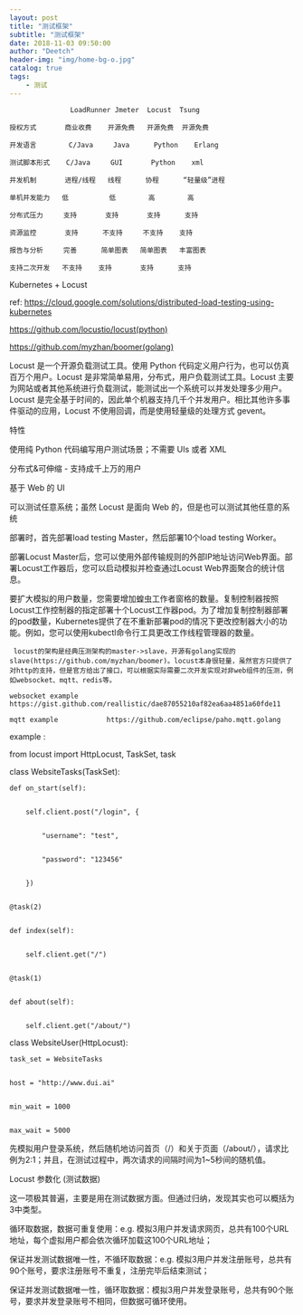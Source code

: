 ```yaml
---
layout: post
title: "测试框架"
subtitle: "测试框架"
date: 2018-11-03 09:50:00
author: "Deetch"
header-img: "img/home-bg-o.jpg"
catalog: true
tags:
    - 测试
---
```


~~~
               LoadRunner Jmeter  Locust  Tsung

授权方式       商业收费    开源免费   开源免费  开源免费

开发语言        C/Java     Java      Python    Erlang

测试脚本形式    C/Java     GUI       Python    xml

并发机制       进程/线程   线程      协程      “轻量级”进程

单机并发能力   低          低        高        高

分布式压力     支持       支持       支持      支持

资源监控       支持      不支持     不支持    支持

报告与分析     完善      简单图表   简单图表   丰富图表

支持二次开发   不支持    支持       支持      支持
~~~




Kubernetes + Locust


ref: https://cloud.google.com/solutions/distributed-load-testing-using-kubernetes



https://github.com/locustio/locust(python)



https://github.com/myzhan/boomer(golang)



Locust 是一个开源负载测试工具。使用 Python 代码定义用户行为，也可以仿真百万个用户。Locust 是非常简单易用，分布式，用户负载测试工具。Locust 主要为网站或者其他系统进行负载测试，能测试出一个系统可以并发处理多少用户。Locust 是完全基于时间的，因此单个机器支持几千个并发用户。相比其他许多事件驱动的应用，Locust 不使用回调，而是使用轻量级的处理方式 gevent。



特性



使用纯 Python 代码编写用户测试场景；不需要 UIs 或者 XML


分布式&可伸缩 - 支持成千上万的用户


基于 Web 的 UI


可以测试任意系统；虽然 Locust 是面向 Web 的，但是也可以测试其他任意的系统


部署时，首先部署load testing Master，然后部署10个load testing Worker。



部署Locust Master后，您可以使用外部传输规则的外部IP地址访问Web界面。部署Locust工作器后，您可以启动模拟并检查通过Locust Web界面聚合的统计信息。



要扩大模拟的用户数量，您需要增加蝗虫工作者窗格的数量。复制控制器按照Locust工作控制器的指定部署十个Locust工作器pod。为了增加复制控制器部署的pod数量，Kubernetes提供了在不重新部署pod的情况下更改控制器大小的功能。例如，您可以使用kubectl命令行工具更改工作线程管理器的数量。



     locust的架构是经典压测架构的master->slave，开源有golang实现的slave(https://github.com/myzhan/boomer)。locust本身很轻量，虽然官方只提供了对http的支持，但是官方给出了接口，可以根据实际需要二次开发实现对非web组件的压测，例如websocket、mqtt、redis等。              

    websocket example   https://gist.github.com/reallistic/dae87055210af82ea6aa4851a60fde11   

    mqtt example            https://github.com/eclipse/paho.mqtt.golang







example :



from locust import HttpLocust, TaskSet, task


class WebsiteTasks(TaskSet):


    def on_start(self):


        self.client.post("/login", {


            "username": "test",


            "password": "123456"


        })


    @task(2)


    def index(self):


        self.client.get("/")


    @task(1)


    def about(self):


        self.client.get("/about/")


class WebsiteUser(HttpLocust):


    task_set = WebsiteTasks


    host = "http://www.dui.ai"


    min_wait = 1000


    max_wait = 5000


先模拟用户登录系统，然后随机地访问首页（/）和关于页面（/about/），请求比例为2:1；并且，在测试过程中，两次请求的间隔时间为1~5秒间的随机值。







Locust 参数化 (测试数据)



这一项极其普遍，主要是用在测试数据方面。但通过归纳，发现其实也可以概括为3中类型。



循环取数据，数据可重复使用：e.g. 模拟3用户并发请求网页，总共有100个URL地址，每个虚拟用户都会依次循环加载这100个URL地址；


保证并发测试数据唯一性，不循环取数据：e.g. 模拟3用户并发注册账号，总共有90个账号，要求注册账号不重复，注册完毕后结束测试；


保证并发测试数据唯一性，循环取数据：模拟3用户并发登录账号，总共有90个账号，要求并发登录账号不相同，但数据可循环使用。
